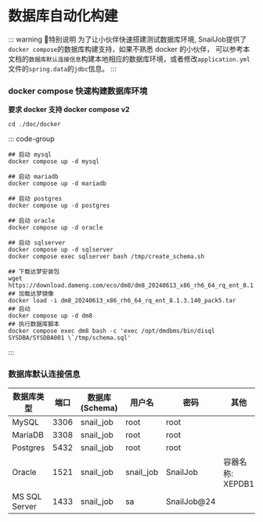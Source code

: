 # 数据库自动化构建

::: warning 🌈特别说明
为了让小伙伴快速搭建测试数据库环境, SnailJob提供了`docker compose`的数据库构建支持，如果不熟悉 docker 的小伙伴，
可以参考本文档的`数据库默认连接信息`构建本地相应的数据库环境，或者修改`application.yml`文件的`spring.data`的`jdbc`信息。
:::


### docker compose 快速构建数据库环境

**要求 docker 支持 docker compose v2**

```shell
cd ./doc/docker
```

::: code-group

```shell [MySQL]
## 启动 mysql
docker compose up -d mysql
```

```shell [Mariadb]
## 启动 mariadb
docker compose up -d mariadb
```

```shell [Postgres]
## 启动 postgres
docker compose up -d postgres
```

```shell [Oracle]
## 启动 oracle
docker compose up -d oracle
```


```shell [MS SQL Server]
## 启动 sqlserver
docker compose up -d sqlserver
docker compose exec sqlserver bash /tmp/create_schema.sh
```

```shell [达梦]
## 下载达梦安装包
wget https://download.dameng.com/eco/dm8/dm8_20240613_x86_rh6_64_rq_ent_8.1.3.140_pack5.tar
## 加载达梦镜像
docker load -i dm8_20240613_x86_rh6_64_rq_ent_8.1.3.140_pack5.tar
## 启动
docker compose up -d dm8
## 执行数据库脚本
docker compose exec dm8 bash -c 'exec /opt/dmdbms/bin/disql SYSDBA/SYSDBA001 \`/tmp/schema.sql'
```

:::

### 数据库默认连接信息

| **数据库类型** | **端口** | **数据库(Schema)** | **用户名** | **密码**      | **其他**        |
| -------------- | -------- | ------------------ | ---------- |-------------| --------------- |
| MySQL          | 3306     | snail_job         | root       | root        |                 |
| MariaDB        | 3308     | snail_job         | root       | root        |                 |
| Postgres       | 5432     | snail_job         | root       | root        |                 |
| Oracle         | 1521     | snail_job         | snail_job | SnailJob    | 容器名称: XEPDB1 |
| MS SQL Server  | 1433     | snail_job         | sa         | SnailJob@24 |                 |
